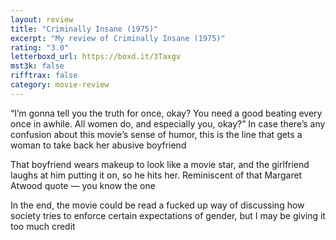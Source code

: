 ```yaml
---
layout: review
title: "Criminally Insane (1975)"
excerpt: "My review of Criminally Insane (1975)"
rating: "3.0"
letterboxd_url: https://boxd.it/3Taxgv
mst3k: false
rifftrax: false
category: movie-review
---
```


“I’m gonna tell you the truth for once, okay? You need a good beating every once in awhile. All women do, and especially you, okay?” In case there’s any confusion about this movie’s sense of humor, this is the line that gets a woman to take back her abusive boyfriend

That boyfriend wears makeup to look like a movie star, and the girlfriend laughs at him putting it on, so he hits her. Reminiscent of that Margaret Atwood quote — you know the one

In the end, the movie could be read a fucked up way of discussing how society tries to enforce certain expectations of gender, but I may be giving it too much credit
